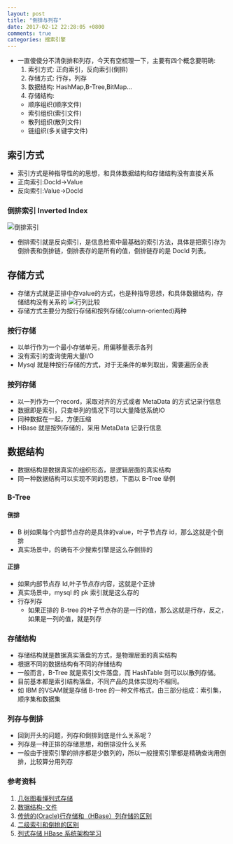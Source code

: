 ```yaml
---
layout: post
title: "倒排与列存"
date: 2017-02-12 22:28:05 +0800
comments: true
categories: 搜索引擎
---
```

+ 一直傻傻分不清倒排和列存，今天有空梳理一下，主要有四个概念要明确:
  1. 索引方式: 正向索引，反向索引(倒排)
  2. 存储方式: 行存，列存
  3. 数据结构: HashMap,B-Tree,BitMap...
  4. 存储结构: 
  <!--more-->
    + 顺序组织(顺序文件)
    + 索引组织(索引文件)
    + 散列组织(散列文件)
    + 链组织(多关键字文件)

## 索引方式
+ 索引方式是种指导性的的思想，和具体数据结构和存储结构没有直接关系
+ 正向索引:DocId->Value
+ 反向索引:Value->DocId

### 倒排索引 Inverted Index
![倒排索引](https://zos.alipayobjects.com/rmsportal/NuEcaaUjQpwwOEArXoID.png)
+ 倒排索引就是反向索引，是信息检索中最基础的索引方法，具体是把索引存为倒排表和倒排链，倒排表存的是所有的值，倒排链存的是 DocId 列表。

## 存储方式
+ 存储方式就是正排中存value的方式，也是种指导思想，和具体数据结构，存储结构没有关系的
![行列比较](https://zos.alipayobjects.com/rmsportal/XkrgHfcfhjWJbRBVohTq.png)
+ 存储方式主要分为按行存储和按列存储(column-oriented)两种

### 按行存储
+ 以单行作为一个最小存储单元，用偏移量表示各列
+ 没有索引的查询使用大量I/O 
+ Mysql 就是种按行存储的方式，对于无条件的单列取出，需要遍历全表

### 按列存储
+ 以一列作为一个record，采取对齐的方式或者 MetaData 的方式记录行信息
+ 数据即是索引，只查单列的情况下可以大量降低系统IO 
+ 同种数据在一起，方便压缩
+ HBase 就是按列存储的，采用 MetaData 记录行信息

## 数据结构
+ 数据结构是数据真实的组织形态，是逻辑层面的真实结构
+ 同一种数据结构可以实现不同的思想，下面以 B-Tree 举例

### B-Tree
#### 倒排
+ B 树如果每个内部节点存的是具体的value，叶子节点存 id，那么这就是个倒排
+ 真实场景中，的确有不少搜索引擎是这么存倒排的

#### 正排
+ 如果内部节点存 Id,叶子节点存内容，这就是个正排
+ 真实场景中，mysql 的 pk 索引就是这么存的
+ 行存列存
  + 如果正排的 B-tree 的叶子节点存的是一行的值，那么这就是行存，反之，如果是一列的值，就是列存

### 存储结构
+ 存储结构就是数据真实落盘的方式，是物理层面的真实结构
+ 根据不同的数据结构有不同的存储结构
+ 一般而言，B-Tree 就是索引文件落盘，而 HashTable 则可以以散列存储。
+ 目前基本都是索引结构落盘，不同产品的具体实现均不相同。
+ 如 IBM 的VSAM就是存储 B-tree 的一种文件格式，由三部分组成：索引集，顺序集和数据集

### 列存与倒排
+ 回到开头的问题，列存和倒排到底是什么关系呢？
+ 列存是一种正排的存储思想，和倒排没什么关系
+ 一般由于搜索引擎的排序都是少数列的，所以一般搜索引擎都是精确查询用倒排，比较算分用列存

### 参考资料
1. [几张图看懂列式存储](http://www.lai18.com/content/1702672.html)
2. [数据结构-文件](http://student.zjzk.cn/course_ware/data_structure/web/wenjian/wenjian10.4.2.2.htm)
3. [传统的(Oracle)行存储和（HBase）列存储的区别](http://blog.csdn.net/lin434406218/article/details/52354911)
4. [二级索引和倒排的区别](http://stackoverflow.com/questions/19248458/what-is-the-difference-between-a-secondary-index-and-an-inverted-index-in-cassan)
5. [列式存储 HBase 系统架构学习](http://blog.jobbole.com/101011/)